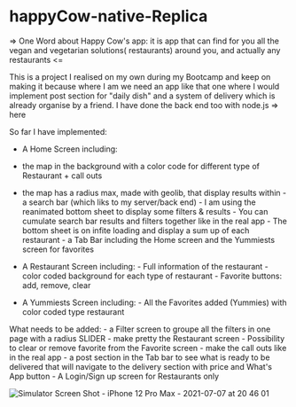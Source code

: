 # happyCow-native-Replica

=> One Word about Happy Cow's app: it is app that can find for you all the vegan and vegetarian solutions( restaurants) around you, and actually any restaurants <=

This is a project I realised on my own during my Bootcamp and keep on making it because where I am we need an app like that one where I would implement post section for "daily dish" and a system of delivery which is already organise by a friend. I have done the back end too with node.js => here

So far I have implemented:

- A Home Screen including:
- the map in the background with a color code for different type of Restaurant + call outs
- the map has a radius max, made with geolib, that display results within
                         - a search bar (which liks to my server/back end)
                         - I am using the reanimated bottom sheet to display some filters & results 
                         - You can cumulate search bar results and filters together like in the real app
                         - The bottom sheet is on infite loading and display a sum up of each restaurant
                         - a Tab Bar including the Home screen and the Yummiests screen for favorites

- A Restaurant Screen including:
                         - Full information of the restaurant 
                         - color coded background for each type of restaurant
                         - Favorite buttons: add, remove, clear

- A Yummiests Screen including:
                         - All the Favorites added (Yummies) with color coded type restaurant

What needs to be added:
                         - a Filter screen to groupe all the filters in one page with a radius SLIDER
                         - make pretty the Restaurant screen
                         - Possibility to clear or remove favorite from the Favorite screen
                         - make the call outs like in the real app
                         - a post section in the Tab bar to see what is ready to be delivered that
                           will navigate to the delivery section with price and What's App button
                         - A Login/Sign up screen for Restaurants only

![Simulator Screen Shot - iPhone 12 Pro Max - 2021-07-07 at 20 46 01](https://user-images.githubusercontent.com/81431557/124770620-ad2c0900-df64-11eb-91a2-1ba72144ac66.png)
